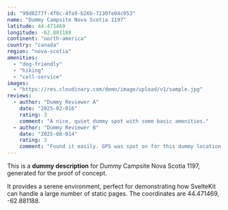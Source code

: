 ```yaml
---
id: "99d8277f-4f0c-4fa9-b26b-7130fe04c053"
name: "Dummy Campsite Nova Scotia 1197"
latitude: 44.471469
longitude: -62.881188
continent: "north-america"
country: "canada"
region: "nova-scotia"
amenities:
  - "dog-friendly"
  - "hiking"
  - "cell-service"
images:
  - "https://res.cloudinary.com/demo/image/upload/v1/sample.jpg"
reviews:
  - author: "Dummy Reviewer A"
    date: "2025-02-016"
    rating: 3
    comment: "A nice, quiet dummy spot with some basic amenities."
  - author: "Dummy Reviewer B"
    date: "2025-08-014"
    rating: 3
    comment: "Found it easily. GPS was spot on for this dummy location."
---
```


This is a **dummy description** for Dummy Campsite Nova Scotia 1197, generated for the proof of concept.

It provides a serene environment, perfect for demonstrating how SvelteKit can handle a large number of static pages. The coordinates are 44.471469, -62.881188.
